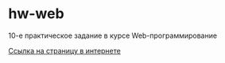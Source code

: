 # hw-web
10-е практическое задание в курсе Web-программирование

[Ссылка на страницу в интернете](https://natalyatarasenko.github.io/hw-web/)
